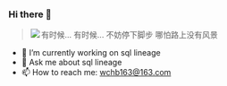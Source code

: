 ### Hi there 👋
> 有时候... 有时候... 不妨停下脚步
> 哪怕路上没有风景  <img align="left" src="https://github-readme-stats.vercel.app/api?username=ThinkingThigh&show_icons=true&hide_border=true">
</div>

- 🔭 I’m currently working on sql lineage
- 💬 Ask me about sql lineage
- 📫 How to reach me: wchb163@163.com


<!--
**wucb/wucb** is a ✨ _special_ ✨ repository because its `README.md` (this file) appears on your GitHub profile.

Here are some ideas to get you started:

- 🔭 I’m currently working on ...
- 🌱 I’m currently learning ...
- 👯 I’m looking to collaborate on ...
- 🤔 I’m looking for help with ...
- 💬 Ask me about ...
- 📫 How to reach me: ...
- 😄 Pronouns: ...
- ⚡ Fun fact: ...
-->
